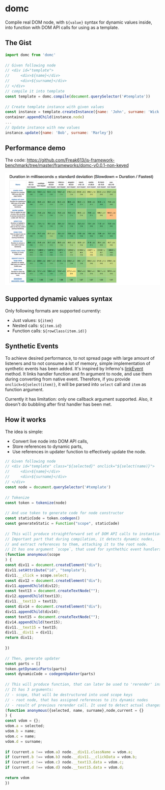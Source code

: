 # domc

Compile real DOM node, with `${value}` syntax for dynamic values inside,
into function with DOM API calls for using as a template.

## The Gist

```javascript
import domc from 'domc'

// Given following node
// <div id="template">
//     <div>${name}</div>
//     <div>${surname}</div>
// </div>
// compile it into template
const template = domc.compile(document.querySelector('#template'))

// Create template instance with given values
const instance = template.createInstance({name: 'John', surname: 'Wick'})
container.appendChild(instance.node)
...
// Update instance with new values
instance.update({name: 'Bob', surname: 'Marley'})
```

## Performance demo

The code: https://github.com/Freak613/js-framework-benchmark/tree/master/frameworks/domc-v0.0.1-non-keyed

![Performance](performance.png?raw=true "Performance")


## Supported dynamic values syntax

Only following formats are supported currently:
- Just values: `${item}`
- Nested calls: `${item.id}`
- Function calls: `${rowClass(item.id)}`

## Synthetic Events

To achieve desired performance, to not spread page with large amount of listeners
and to not consume a lot of memory, simple implementation of synthetic events has been added.
It's inspired by Inferno's [linkEvent](https://github.com/infernojs/inferno/blob/master/README.md#linkevent-package-inferno) method.
It links handler function and fn argument to node, and use them during converting from native event.
Therefore, if you provide `onclick=${select(item)}`,
it will be parsed into `select` call and `item` as function argument.

Currently it has limitation: only one callback argument supported.
Also, it doesn't do bubbling after first handler has been met.

## How it works

The idea is simple:
- Convert live node into DOM API calls,
- Store references to dynamic parts,
- Use references in updater function to effectively update the node.

```javascript
// Given following node
// <div id="template" class="${selected}" onclick="${select(name)}">
//     <div>${name}</div>
//     <div>${surname}</div>
// </div>
const node = document.querySelector('#template')

// Tokenize
const token = tokenize(node)

// And use token to generate code for node constructor
const staticCode = token.codegen()
const generateStatic = Function("scope", staticCode)

// This will produce straightforward set of DOM API calls to instantiate the node.
// Important part that during compilation, it detects dynamic nodes,
// and extract references to them, attaching it to the root node.
// It has one argument `scope`, that used for synthethic event handlers binding
(function anonymous(scope
) {
const div11 = document.createElement("div");
div11.setAttribute("id", "template");
div11.__click = scope.select;
const div12 = document.createElement("div");
div11.appendChild(div12);
const text13 = document.createTextNode("");
div12.appendChild(text13);
div11.__text13 = text13;
const div14 = document.createElement("div");
div11.appendChild(div14);
const text15 = document.createTextNode("");
div14.appendChild(text15);
div11.__text15 = text15;
div11.__div11 = div11;
return div11;

})

// Then, generate updater
const parts = []
token.getDynamicParts(parts)
const dynamicCode = codegenUpdater(parts)

// This will produce function, that can later be used to 'rerender' instance
// It has 3 arguments:
// - scope, that will be destructured into used scope keys
// - root node, that has assigned references to its dynamic nodes
// - result of previous rerender call. It used to detect actual changes, something like VDOM.
(function anonymous({selected, name, surname},node,current = {}
) {
const vdom = {};
vdom.a = selected;
vdom.b = name;
vdom.c = name;
vdom.d = surname;

if (current.a !== vdom.a) node.__div11.className = vdom.a;
if (current.b !== vdom.b) node.__div11.__clickData = vdom.b;
if (current.c !== vdom.c) node.__text13.data = vdom.c;
if (current.d !== vdom.d) node.__text15.data = vdom.d;

return vdom
})
```